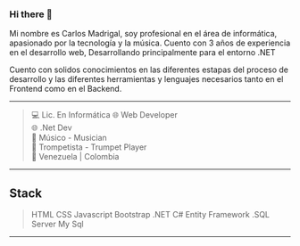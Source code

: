 ### Hi there 👋

Mi nombre es Carlos Madrigal, soy profesional en el área de informática, apasionado por la tecnología y la música. 
Cuento con 3 años de experiencia en el desarrollo web, Desarrollando principalmente para el entorno .NET   

Cuento con solidos conocimientos en las diferentes estapas del proceso de desarrollo y las diferentes herramientas y lenguajes necesarios tanto en el Frontend como en el Backend.  

---

> 💻 Lic. En Informática 
> 🌐 Web Developer  
> 🌐 .Net Dev  
> 🎵 Músico - Musician    
> 🎺 Trompetista - Trumpet Player  
> 📍 Venezuela | Colombia

---
## Stack

> HTML 
> CSS 
> Javascript 
> Bootstrap 
> .NET 
> C# 
> Entity Framework 
> .SQL Server 
> My Sql 

---

<!--
**kikemadrigalr/kikemadrigalr** is a ✨ _special_ ✨ repository because its `README.md` (this file) appears on your GitHub profile.

Here are some ideas to get you started:

- 🔭 I’m currently working on ...
- 🌱 I’m currently learning ...
- 👯 I’m looking to collaborate on ...
- 🤔 I’m looking for help with ...
- 💬 Ask me about ...
- 📫 How to reach me: ...
- 😄 Pronouns: ...
- ⚡ Fun fact: ...
-->
